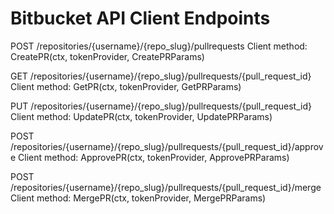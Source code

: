 # Bitbucket API Client Endpoints

POST /repositories/{username}/{repo_slug}/pullrequests
Client method: CreatePR(ctx, tokenProvider, CreatePRParams)

GET /repositories/{username}/{repo_slug}/pullrequests/{pull_request_id}
Client method: GetPR(ctx, tokenProvider, GetPRParams)

PUT /repositories/{username}/{repo_slug}/pullrequests/{pull_request_id}
Client method: UpdatePR(ctx, tokenProvider, UpdatePRParams)

POST /repositories/{username}/{repo_slug}/pullrequests/{pull_request_id}/approve
Client method: ApprovePR(ctx, tokenProvider, ApprovePRParams)

POST /repositories/{username}/{repo_slug}/pullrequests/{pull_request_id}/merge
Client method: MergePR(ctx, tokenProvider, MergePRParams) 